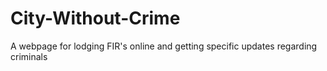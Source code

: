 # City-Without-Crime
A webpage for lodging FIR's online and getting specific updates regarding criminals

